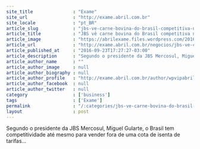 ```yaml
---
site_title               : "Exame"
site_url                 : "http://exame.abril.com.br"
site_locale              : "pt_BR"
article_slug             : "jbs-ve-carne-bovina-do-brasil-competitiva-nos-eua"
article_title            : "JBS vê carne bovina do Brasil competitiva nos EUA"
article_image            : "https://abrilexame.files.wordpress.com/2016/09/size_960_16_9_jbs188.jpg?quality=70&strip=all&w=960"
article_url              : "http://exame.abril.com.br/negocios/jbs-ve-carne-bovina-do-brasil-competitiva-nos-eua/"
article_published_at     : "2016-09-23T17:27:27-03:00"
article_description      : "Segundo o presidente da JBS Mercosul, Miguel Gularte, o Brasil tem competitividade até mesmo para vender fora de uma cota de isenta de tarifas..."
article_author_name      : ""
article_author_image     : null
article_author_biography : null
article_author_profile   : "http://exame.abril.com.br/author/wpvipabril/"
article_author_facebook  : null
article_author_twitter   : null
category                 : ['business']
tags                     : ['Exame']
permalink                : "/:categories/jbs-ve-carne-bovina-do-brasil-competitiva-nos-eua/"
layout                   : post
---
```


Segundo o presidente da JBS Mercosul, Miguel Gularte, o Brasil tem competitividade até mesmo para vender fora de uma cota de isenta de tarifas...
